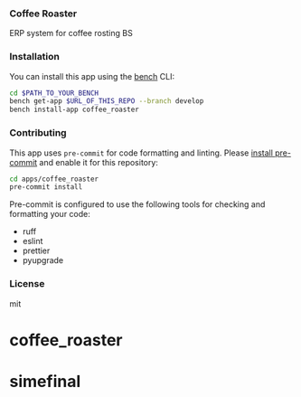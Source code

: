 ### Coffee Roaster

ERP system for coffee rosting BS

### Installation

You can install this app using the [bench](https://github.com/frappe/bench) CLI:

```bash
cd $PATH_TO_YOUR_BENCH
bench get-app $URL_OF_THIS_REPO --branch develop
bench install-app coffee_roaster
```

### Contributing

This app uses `pre-commit` for code formatting and linting. Please [install pre-commit](https://pre-commit.com/#installation) and enable it for this repository:

```bash
cd apps/coffee_roaster
pre-commit install
```

Pre-commit is configured to use the following tools for checking and formatting your code:

- ruff
- eslint
- prettier
- pyupgrade

### License

mit
# coffee_roaster
# simefinal
